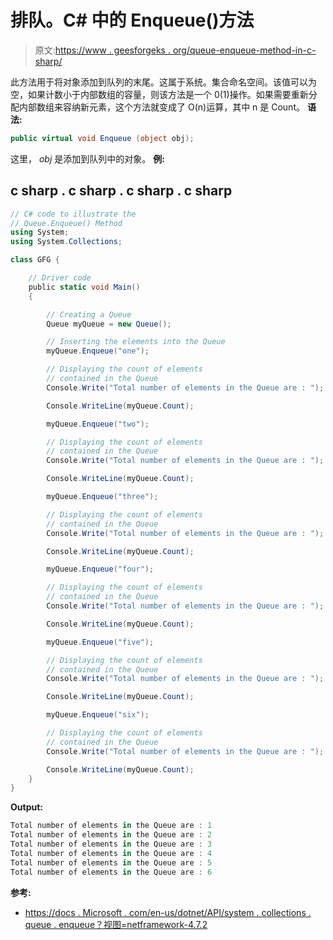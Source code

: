 # 排队。C# 中的 Enqueue()方法

> 原文:[https://www . geesforgeks . org/queue-enqueue-method-in-c-sharp/](https://www.geeksforgeeks.org/queue-enqueue-method-in-c-sharp/)

此方法用于将对象添加到队列的末尾。这属于系统。集合命名空间。该值可以为空，如果计数小于内部数组的容量，则该方法是一个 0(1)操作。如果需要重新分配内部数组来容纳新元素，这个方法就变成了 O(n)运算，其中 n 是 Count。
**语法:**

```cs
public virtual void Enqueue (object obj);
```

这里， *obj* 是添加到队列中的对象。
**例:**

## c sharp . c sharp . c sharp . c sharp

```cs
// C# code to illustrate the
// Queue.Enqueue() Method
using System;
using System.Collections;

class GFG {

    // Driver code
    public static void Main()
    {

        // Creating a Queue
        Queue myQueue = new Queue();

        // Inserting the elements into the Queue
        myQueue.Enqueue("one");

        // Displaying the count of elements
        // contained in the Queue
        Console.Write("Total number of elements in the Queue are : ");

        Console.WriteLine(myQueue.Count);

        myQueue.Enqueue("two");

        // Displaying the count of elements
        // contained in the Queue
        Console.Write("Total number of elements in the Queue are : ");

        Console.WriteLine(myQueue.Count);

        myQueue.Enqueue("three");

        // Displaying the count of elements
        // contained in the Queue
        Console.Write("Total number of elements in the Queue are : ");

        Console.WriteLine(myQueue.Count);

        myQueue.Enqueue("four");

        // Displaying the count of elements
        // contained in the Queue
        Console.Write("Total number of elements in the Queue are : ");

        Console.WriteLine(myQueue.Count);

        myQueue.Enqueue("five");

        // Displaying the count of elements
        // contained in the Queue
        Console.Write("Total number of elements in the Queue are : ");

        Console.WriteLine(myQueue.Count);

        myQueue.Enqueue("six");

        // Displaying the count of elements
        // contained in the Queue
        Console.Write("Total number of elements in the Queue are : ");

        Console.WriteLine(myQueue.Count);
    }
}
```

**Output:** 

```cs
Total number of elements in the Queue are : 1
Total number of elements in the Queue are : 2
Total number of elements in the Queue are : 3
Total number of elements in the Queue are : 4
Total number of elements in the Queue are : 5
Total number of elements in the Queue are : 6
```

**参考:**

*   [https://docs . Microsoft . com/en-us/dotnet/API/system . collections . queue . enqueue？视图=netframework-4.7.2](https://docs.microsoft.com/en-us/dotnet/api/system.collections.queue.enqueue?view=netframework-4.7.2)